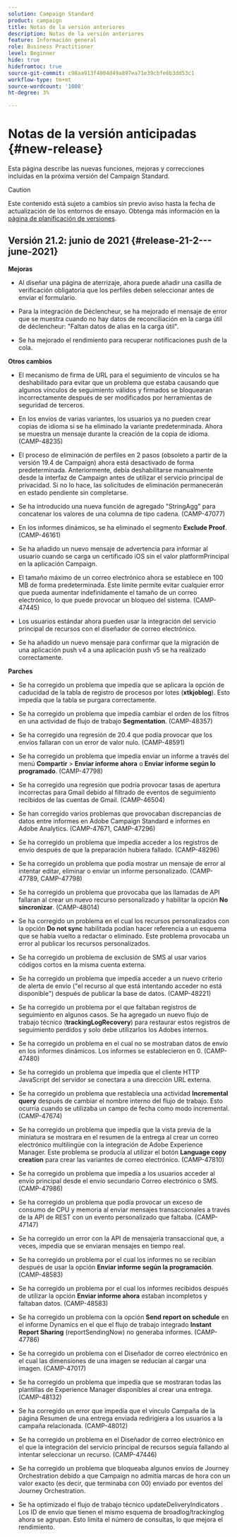 ```yaml
---
solution: Campaign Standard
product: campaign
title: Notas de la versión anteriores
description: Notas de la versión anteriores
feature: Información general
role: Business Practitioner
level: Beginner
hide: true
hidefromtoc: true
source-git-commit: c98aa913f4004d49a897ea71e39cbfe6b3dd53c1
workflow-type: tm+mt
source-wordcount: '1008'
ht-degree: 3%

---
```


# Notas de la versión anticipadas {#new-release}

Esta página describe las nuevas funciones, mejoras y correcciones incluidas en la próxima versión del Campaign Standard.

>[!CAUTION]
>
> Este contenido está sujeto a cambios sin previo aviso hasta la fecha de actualización de los entornos de ensayo. Obtenga más información en la [página de planificación de versiones](../../rn/using/release-planning.md).


## Versión 21.2: junio de 2021 {#release-21-2---june-2021}

**Mejoras**

* Al diseñar una página de aterrizaje, ahora puede añadir una casilla de verificación obligatoria que los perfiles deben seleccionar antes de enviar el formulario.

* Para la integración de Déclencheur, se ha mejorado el mensaje de error que se muestra cuando no hay datos de reconciliación en la carga útil de déclencheur: &quot;Faltan datos de alias en la carga útil&quot;.

* Se ha mejorado el rendimiento para recuperar notificaciones push de la cola.

**Otros cambios**

* El mecanismo de firma de URL para el seguimiento de vínculos se ha deshabilitado para evitar que un problema que estaba causando que algunos vínculos de seguimiento válidos y firmados se bloquearan incorrectamente después de ser modificados por herramientas de seguridad de terceros.

* En los envíos de varias variantes, los usuarios ya no pueden crear copias de idioma si se ha eliminado la variante predeterminada. Ahora se muestra un mensaje durante la creación de la copia de idioma. (CAMP-48235)

* El proceso de eliminación de perfiles en 2 pasos (obsoleto a partir de la versión 19.4 de Campaign) ahora está desactivado de forma predeterminada. Anteriormente, debía deshabilitarse manualmente desde la interfaz de Campaign antes de utilizar el servicio principal de privacidad. Si no lo hace, las solicitudes de eliminación permanecerán en estado pendiente sin completarse.

* Se ha introducido una nueva función de agregado &quot;StringAgg&quot; para concatenar los valores de una columna de tipo cadena. (CAMP-47077)

* En los informes dinámicos, se ha eliminado el segmento **Exclude Proof**. (CAMP-46161)

* Se ha añadido un nuevo mensaje de advertencia para informar al usuario cuando se carga un certificado iOS sin el valor platformPrincipal en la aplicación Campaign.

* El tamaño máximo de un correo electrónico ahora se establece en 100 MB de forma predeterminada. Este límite permite evitar cualquier error que pueda aumentar indefinidamente el tamaño de un correo electrónico, lo que puede provocar un bloqueo del sistema. (CAMP-47445)

* Los usuarios estándar ahora pueden usar la integración del servicio principal de recursos con el diseñador de correo electrónico.

* Se ha añadido un nuevo mensaje para confirmar que la migración de una aplicación push v4 a una aplicación push v5 se ha realizado correctamente.

**Parches**

* Se ha corregido un problema que impedía que se aplicara la opción de caducidad de la tabla de registro de procesos por lotes (**xtkjoblog**). Esto impedía que la tabla se purgara correctamente.

* Se ha corregido un problema que impedía cambiar el orden de los filtros en una actividad de flujo de trabajo **Segmentation**. (CAMP-48357)

* Se ha corregido una regresión de 20.4 que podía provocar que los envíos fallaran con un error de valor nulo. (CAMP-48591)

* Se ha corregido un problema que impedía enviar un informe a través del menú **Compartir** > **Enviar informe ahora** o **Enviar informe según lo programado**. (CAMP-47798)

* Se ha corregido una regresión que podría provocar tasas de apertura incorrectas para Gmail debido al filtrado de eventos de seguimiento recibidos de las cuentas de Gmail. (CAMP-46504)

* Se han corregido varios problemas que provocaban discrepancias de datos entre informes en Adobe Campaign Standard e informes en Adobe Analytics. (CAMP-47671, CAMP-47296)

* Se ha corregido un problema que impedía acceder a los registros de envío después de que la preparación hubiera fallado. (CAMP-48296)

* Se ha corregido un problema que podía mostrar un mensaje de error al intentar editar, eliminar o enviar un informe personalizado. (CAMP-47789, CAMP-47798)

* Se ha corregido un problema que provocaba que las llamadas de API fallaran al crear un nuevo recurso personalizado y habilitar la opción **No sincronizar**. (CAMP-48014)

* Se ha corregido un problema en el cual los recursos personalizados con la opción **Do not sync** habilitada podían hacer referencia a un esquema que se había vuelto a redactar o eliminado. Este problema provocaba un error al publicar los recursos personalizados.

* Se ha corregido un problema de exclusión de SMS al usar varios códigos cortos en la misma cuenta externa.

* Se ha corregido un problema que impedía acceder a un nuevo criterio de alerta de envío (&quot;el recurso al que está intentando acceder no está disponible&quot;) después de publicar la base de datos. (CAMP-48221)

* Se ha corregido un problema por el que faltaban registros de seguimiento en algunos casos. Se ha agregado un nuevo flujo de trabajo técnico (**trackingLogRecovery**) para restaurar estos registros de seguimiento perdidos y solo debe utilizarlos los Adobes internos.

* Se ha corregido un problema en el cual no se mostraban datos de envío en los informes dinámicos. Los informes se establecieron en 0. (CAMP-47480)

* Se ha corregido un problema que impedía que el cliente HTTP JavaScript del servidor se conectara a una dirección URL externa.

* Se ha corregido un problema que restablecía una actividad **Incremental query** después de cambiar el nombre interno del flujo de trabajo. Esto ocurría cuando se utilizaba un campo de fecha como modo incremental. (CAMP-47674)

* Se ha corregido un problema que impedía que la vista previa de la miniatura se mostrara en el resumen de la entrega al crear un correo electrónico multilingüe con la integración de Adobe Experience Manager. Este problema se producía al utilizar el botón **Language copy creation** para crear las variantes de correo electrónico. (CAMP-47810)

* Se ha corregido un problema que impedía a los usuarios acceder al envío principal desde el envío secundario Correo electrónico o SMS. (CAMP-47986)

* Se ha corregido un problema que podía provocar un exceso de consumo de CPU y memoria al enviar mensajes transaccionales a través de la API de REST con un evento personalizado que faltaba. (CAMP-47147)

* Se ha corregido un error con la API de mensajería transaccional que, a veces, impedía que se enviaran mensajes en tiempo real.

* Se ha corregido un problema por el cual los informes no se recibían después de usar la opción **Enviar informe según la programación**. (CAMP-48583)

* Se ha corregido un problema por el cual los informes recibidos después de utilizar la opción **Enviar informe ahora** estaban incompletos y faltaban datos. (CAMP-48583)

* Se ha corregido un problema con la opción **Send report on schedule** en el informe Dynamics en el que el flujo de trabajo integrado **Instant Report Sharing** (reportSendingNow) no generaba informes. (CAMP-47786)

* Se ha corregido un problema con el Diseñador de correo electrónico en el cual las dimensiones de una imagen se reducían al cargar una imagen. (CAMP-47017)

* Se ha corregido un problema que impedía que se mostraran todas las plantillas de Experience Manager disponibles al crear una entrega. (CAMP-48132)

* Se ha corregido un error que impedía que el vínculo Campaña de la página Resumen de una entrega enviada redirigiera a los usuarios a la campaña relacionada. (CAMP-48012)

* Se ha corregido un problema en el Diseñador de correo electrónico en el que la integración del servicio principal de recursos seguía fallando al intentar seleccionar un recurso. (CAMP-47446)

* Se ha corregido un problema que bloqueaba algunos envíos de Journey Orchestration debido a que Campaign no admitía marcas de hora con un valor exacto (es decir, que terminaba con 00) enviado por eventos del Journey Orchestration.

* Se ha optimizado el flujo de trabajo técnico updateDeliveryIndicators . Los ID de envío que tienen el mismo esquema de broadlog/trackinglog ahora se agrupan. Esto limita el número de consultas, lo que mejora el rendimiento.
